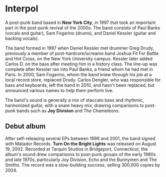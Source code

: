 # Interpol
A post-punk band based in **New York City**, in 1997 that took an important part in the post-punk revival of the 2000s. The band consists of Paul Banks (vocals and guitar), Sam Fogarino (drums), and Daniel Kessler (guitar and backing vocals). 

The band formed in 1997 when Daniel Kessler met drummer Greg Drudy, previously a member of post-hardcore/screamo band Joshua Fit For Battle and Hot Cross, on the New York University campus. Kessler later added Carlos D. on the bass after meeting him in a history class. The line-up was complete after Kessler ran into Paul Banks, a friend whom he had met in Paris. In 2000, Sam Fogarino, whom the band knew through his job at a local record store, replaced Drudy. Carlos Dengler, who was responsible for bass and keyboards, left the band in 2010, and hasn't been replaced, but announced various names to help them perform live.

The band's sound is generally a mix of staccato bass and rhythmic, harmonized guitar, with a snare heavy mix, drawing comparisons to post-punk bands such as **Joy Division** and The Chameleons.

## Debut album
After self-releasing several EPs between 1998 and 2001, the band signed with Matador Records. **Turn On the Bright Lights** was released on August 19, 2002. Recorded at Tarquin Studios in Bridgeport, Connecticut, the album's sound drew comparisons to post-punk groups of the early 1980s and late 1970s, particularly Joy Division, Echo and the Bunnymen and The Smiths. The record was a slow-building success, selling 300,000 copies by 2004.